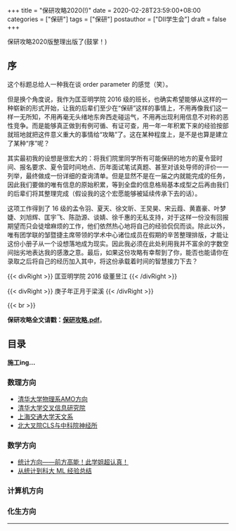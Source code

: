 +++
title = "保研攻略2020(!)"
date = 2020-02-28T23:59:00+08:00
categories = ["保研"]
tags = ["保研"]
postauthor = ["DII学生会"]
draft = false
+++

保研攻略2020版整理出版了(鼓掌！)

<!--more-->

## 序

这个标题总给人一种我在谈 order parameter 的感觉（笑）。

但是换个角度说，我作为匡亚明学院 2016 级的班长，也确实希望能够从这样的一种崭新的形式开始，让我的后辈们至少在“保研”这样的事情上，不用再像我们这一样一无所知，不用再毫无头绪地东奔西走碰运气，不用再出现利用信息不对称的恶性竞争。而是能够真正做到有例可循、有证可查，用一年一年积累下来的经验按部就班地就把这件意义重大的事情给“攻略”了。这在某种程度上，是不是也算是建立了某种“序”呢？

其实最初我的设想是很宏大的：将我们院里同学所有可能保研的地方的夏令营时间、报名要求、夏令营时间地点、历年面试笔试真题、甚至对该处导师的评价一一列举，最终做成一份详细的查询清单。但是显然不是在一届之内就能完成的任务，因此我们要做的唯有信息的原始积累，等到全盘的信息格局基本成型之后再由我们的后辈们将其整理完成（假设我的这个宏愿能够被延续传承下去的话）。

这项工作得到了 16 级的孟令羽、夏天、徐文昕、王炅昊、宋云葭、黄嘉豪、叶梦婕、刘旭辉、匡宇飞、陈劭源、谈婧、徐千惠的无私支持，对于这样一份没有回报期望而只会徒增麻烦的工作，他们依然热心地将自己的经验侃侃而谈。除此以外，唯有团学联的邹暨捷主席带领的学术中心诸位成员在假期的辛苦整理排版，才能让这份小册子从一个设想落地成为现实。因此我必须在此处利用我并不富余的字数空间拙劣地表达我的感激之意。最后，如果这份攻略有幸帮到了你，能否也能请你在录取之后将自己的经历加入其中，将这份承载着时间的智慧接力下去？

<!-- 这个是shortcode，可以不用掌握，照着用就好了。再次吐槽Hugo这个愚蠢的设计！-->
{{< divRight >}} 匡亚明学院 2016 级董昱江 {{< /divRight >}}

{{< divRight >}} 庚子年正月于梁溪 {{< /divRight >}}

{{< br >}}

**保研攻略全文请戳：[保研攻略.pdf](http://img.yp51md.club/%E4%BF%9D%E7%A0%94%E6%94%BB%E7%95%A5.pdf)**。

## 目录

**施工ing...**

### 数理方向

- [清华大学物理系AMO方向](/blog/post/THUPhyAMO/)
- [清华大学交叉信息研究院](/blog/post/THUIIIS2019/)
- [上海交通大学天文系](/blog/post/BaoYan_Astro2SJTU_syj)
- [北大叉院CLS与中科院神经所](/blog/post/BaoYan_PKUCLS_mly/)

### 数学方向

- [统计方向——前方高能！此学姐超认真！](/blog/post/SummerCampStat/)
- [从统计到科大 ML 经验总结](/blog/post/BaoYan_STAT2ML_kyf/)

### 计算机方向

### 化生方向



---

